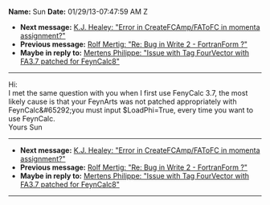 **Name:** Sun
**Date:** 01/29/13-07:47:59 AM Z

  - **Next message:** [K.J. Healey: "Error in CreateFCAmp/FAToFC in
    momenta assignment?"](0723.html)
  - **Previous message:** [Rolf Mertig: "Re: Bug in Write 2 -
    FortranForm ?"](0721.html)
  - **Maybe in reply to:** [Mertens Philippe: "Issue with Tag FourVector
    with FA3.7 patched for FeynCalc8"](0713.html)

-----

Hi:  
I met the same question with you when I first use FenyCalc 3.7, the most
likely cause is that your FeynArts was not patched appropriately with
FeynCalc&\#65292;you must input $LoadPhi=True, every time you want to
use FeynCalc.  
Yours Sun  

-----

  - **Next message:** [K.J. Healey: "Error in CreateFCAmp/FAToFC in
    momenta assignment?"](0723.html)
  - **Previous message:** [Rolf Mertig: "Re: Bug in Write 2 -
    FortranForm ?"](0721.html)
  - **Maybe in reply to:** [Mertens Philippe: "Issue with Tag FourVector
    with FA3.7 patched for FeynCalc8"](0713.html)

-----

